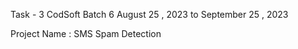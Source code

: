 Task - 3 CodSoft Batch 6 August 25 , 2023 to September 25 , 2023 

Project Name : SMS Spam Detection

